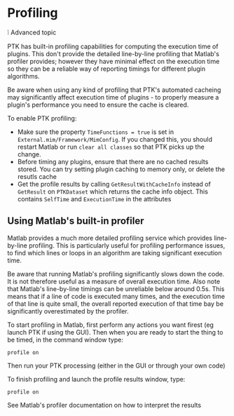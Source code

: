 # Profiling

:grey_exclamation: Advanced topic

PTK has built-in profiling capabilities for computing the execution time of plugins.
This don't provide the detailed line-by-line profiling that Matlab's profiler provides; however they have minimal effect on the execution time so they can be a reliable way of reporting timings for different plugin algorithms.

Be aware when using any kind of profiling that PTK's automated cacheing may significantly affect execution time of plugins - to properly measure a plugin's performance you need to ensure the cache is cleared.

To enable PTK profiling:
 * Make sure the property `TimeFunctions = true` is set in `External.mim/Framework/MimConfig`. If you changed this, you should restart Matlab or run `clear all classes` so that PTK picks up the change.
 * Before timing any plugins, ensure that there are no cached results stored. You can try setting plugin caching to memory only, or delete the resutls cache
 * Get the profile results by calling `GetResultWithCacheInfo` instead of `GetResult` on `PTKDataset` which returns the cache info object. This contains `SelfTime` and `ExecutionTime` in the attributes



## Using Matlab's built-in profiler

Matlab provides a much more detailed profiling service which provides line-by-line profiling.
This is particularly useful for profiling performance issues, to find which lines or loops in an algorithm are taking significant execution time.

Be aware that running Matlab's profiling significantly slows down the code. It is not therefore useful as a measure of overall execution time. Also note that Matlab's line-by-line timings can be unreliable below around 0.5s. This means that if a line of code is executed many times, and the execution time of that line is quite small, the overall reported execution of that time bay be significantly overestimated by the profiler.

To start profiling in Matlab, first perform any actions you want firest (eg launch PTK if using the GUI). Then when you are ready to start the thing to be timed, in the command window type:
```
profile on
```

Then run your PTK processing (either in the GUI or through your own code)

To finish profiling and launch the profile results window, type:
```
profile on
```

See Matlab's profiler documentation on how to interpret the results
